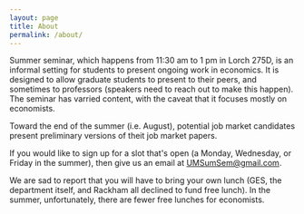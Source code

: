 ```yaml
---
layout: page
title: About
permalink: /about/
---
```


Summer seminar, which happens from 11:30 am to 1 pm in Lorch 275D, is an informal setting for students to present ongoing work in economics.  It is designed to allow graduate students to present to their peers, and sometimes to professors (speakers need to reach out to make this happen). The seminar has varried content, with the caveat that it focuses mostly on economists. 

Toward the end of the summer (i.e. August), potential job market candidates present preliminary versions of theit job market papers. 

If you would like to sign up for a slot that's open (a Monday, Wednesday, or Friday in the summer), then give us an email at <UMSumSem@gmail.com>. 

We are sad to report that you will have to bring your own lunch (GES, the department itself, and Rackham all declined to fund free lunch). In the summer, unfortunately, there are fewer free lunches for economists. 

